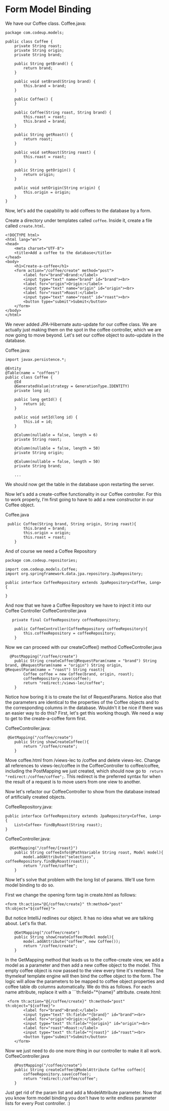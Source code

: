 # Form Model Binding

We have our Coffee class.
Coffee.java:
```
package com.codeup.models;

public class Coffee {
    private String roast;
    private String origin;
    private String brand;

    public String getBrand() {
        return brand;
    }

    public void setBrand(String brand) {
        this.brand = brand;
    }

    public Coffee() {
    }

    public Coffee(String roast, String brand) {
        this.roast = roast;
        this.brand = brand;
    }

    public String getRoast() {
        return roast;
    }

    public void setRoast(String roast) {
        this.roast = roast;
    }

    public String getOrigin() {
        return origin;
    }

    public void setOrigin(String origin) {
        this.origin = origin;
    }
}
```

Now, let's add the capability to add coffees to the database by a form.

Create a directory under templates called ```coffee```. Inside it, create a file called ```create.html```.

```
<!DOCTYPE html>
<html lang="en">
<head>
    <meta charset="UTF-8">
    <title>Add a coffee to the database</title>
</head>
<body>
    <h1>Create-a-coffee</h1>
    <form action="/coffee/create" method="post">
        <label for="brand">Brand:</label>
        <input type="text" name="brand" id="brand"><br>
        <label for="origin">Origin:</label>
        <input type="text" name="origin" id="origin"><br>
        <label for="roast">Roast:</label>
        <input type="text" name="roast" id="roast"><br>
        <button type="submit">Submit</button>
    </form>
</body>
</html>
```

We never added JPA-Hibernate auto-update for our coffee class. We are actually just making them on the spot in the coffee controller, which we are now going to move beyond. Let's set our coffee object to auto-update in the database.

Coffee.java:
```
import javax.persistence.*;

@Entity
@Table(name = "coffees")
public class Coffee {
    @Id
    @GeneratedValue(strategy = GenerationType.IDENTITY)
    private long id;

    public long getId() {
        return id;
    }

    public void setId(long id) {
        this.id = id;
    }
    
    @Column(nullable = false, length = 6)
    private String roast;
    
    @Column(nullable = false, length = 50)
    private String origin;
    
    @Column(nullable = false, length = 50)
    private String brand;
    
    ...
```

We should now get the table in the database upon restarting the server.

Now let's add a create-coffee functionality in our Coffee controller. For this to work properly, I'm first going to have to add a new constructor in our Coffee object.

Coffee.java
```
 public Coffee(String brand, String origin, String roast){
        this.brand = brand;
        this.origin = origin;
        this.roast = roast;
    }
```
And of course we need a Coffee Repository

```
package com.codeup.repositories;

import com.codeup.models.Coffee;
import org.springframework.data.jpa.repository.JpaRepository;

public interface CoffeeRepository extends JpaRepository<Coffee, Long> {
    
}
```

And now that we have a Coffee Repository we have to inject it into our Coffee Controller
CoffeeController.java
```
   private final CoffeeRepository coffeeRepository;
    
    public CoffeeController(CoffeeRepository coffeeRepository){
        this.coffeeRepository = coffeeRepository;
    }
```

Now we can proceed with our createCoffee() method
CoffeeController.java
```
  @PostMapping("/coffee/create")
    public String createCoffee(@RequestParam(name = "brand") String brand, @RequestParam(name = "origin") String origin, @RequestParam(name = "roast") String roast){
        Coffee coffee = new Coffee(brand, origin, roast);
        coffeeRepository.save(coffee);
        return "redirect:/views-lec/coffee";
    }
```

Notice how boring it is to create the list of RequestParams. Notice also that the parameters are identical to the properties of the Coffee objects and to the corresponding columns in the database. Wouldn't it be nice if there was an easier way to do this? First, let's get this working though. We need a way to get to the create-a-coffee form first.

CoffeeController.java:
```
 @GetMapping("/coffee/create")
    public String showCreateCoffee(){
        return "/coffee/create";
    }
```
Move coffee.html from /views-lec to /coffee and delete views-lec. Change all references to views-lec/coffee in the CoffeeController to coffee/coffee, including the PostMapping we just created, which should now go to ``` return "redirect:/coffee/coffee";```. This redirect is the preferred syntax for when the result of a request is to move users from one view to another.

Now let's refactor our CoffeeController to show from the database instead of artificially created objects.

CoffeeRepository.java:
```
public interface CoffeeRepository extends JpaRepository<Coffee, Long> {
    List<Coffee> findByRoast(String roast);
}
```
CoffeeController.java:
```
  @GetMapping("/coffee/{roast}")
    public String coffeeInfo(@PathVariable String roast, Model model){
        model.addAttribute("selections", coffeeRepository.findByRoast(roast));
        return "/coffee/coffee";
    }
```

Now let's solve that problem with the long list of params. We'll use form model binding to do so.

First we change the opening form tag in create.html as follows:
```
<form th:action="@{/coffee/create}" th:method="post" th:object="${coffee}">
```
But notice IntelliJ redlines our object. It has no idea what we are talking about. Let's fix that.

```
    @GetMapping("/coffee/create")
    public String showCreateCoffee(Model model){
        model.addAttribute("coffee", new Coffee());
        return "/coffee/create";
    }
```
In the GetMapping method that leads us to the coffee-create view, we add a model as a parameter and then add a new coffee object to the model. This empty coffee object is now passed to the view every time it's rendered. The thymeleaf template engine will then bind the coffee object to the form. The logic will allow the parameters to be mapped to coffee object properties and coffee table db columns automatically. We do this as follows. For each name attribute, replace it with a ```th:field="*{name}" attribute.
create.html:
```
 <form th:action="@{/coffee/create}" th:method="post" th:object="${coffee}">
        <label for="brand">Brand:</label>
        <input type="text" th:field="*{brand}" id="brand"><br>
        <label for="origin">Origin:</label>
        <input type="text" th:field="*{origin}" id="origin"><br>
        <label for="roast">Roast:</label>
        <input type="text" th:field="*{roast}" id="roast"><br>
        <button type="submit">Submit</button>
    </form>
```
Now we just need to do one more thing in our controller to make it all work.
CoffeeController.java
```
    @PostMapping("/coffee/create")
    public String createCoffee(@ModelAttribute Coffee coffee){
        coffeeRepository.save(coffee);
        return "redirect:/coffee/coffee";
    }
```
Just get rid of the param list and add a ModelAttribute parameter. Now that you know form model binding you don't have to write endless parameter lists for every Post controller. :)